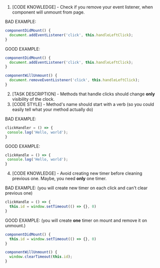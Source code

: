 1. [CODE KNOWLEDGE] - Check if you remove your event listener, when component will unmount from page.

BAD EXAMPLE:
```jsx
componentDidMount() {
  document.addEventListener('click', this.handleLeftClick);
}
```

GOOD EXAMPLE:
```jsx
componentDidMount() {
  document.addEventListener('click', this.handleLeftClick);
}

componentWillUnmount() {
  document.removeEventListener('click', this.handleLeftClick);
}
```

2. [TASK DESCRIPTION] - Methods that handle clicks should change **only** visibility of the clock.
3. [CODE STYLE] - Method's name should start with a verb (so you could easily tell what your method actually do)

BAD EXAMPLE:
```jsx
clickHandler = () => {
 console.log('Hello, world');
}
```

GOOD EXAMPLE:
```jsx
clickHandle = () => {
 console.log('Hello, world');
}
```

4. [CODE KNOWLEDGE] - Avoid creating new timer before cleaning previous one. Maybe, you need **only** one timer.

BAD EXAMPLE: (you will create new timer on each click and can't clear previous one)
```jsx
clickHandle = () => {
  this.id = window.setTimeout(() => {}, 0)
}
```

GOOD EXAMPLE: (you will create **one** timer on mount and remove it on unmount.)
```jsx
componentDidMount() {
  this.id = window.setTimeout(() => {}, 0)
}

componentWillUnmount() {
  window.clearTimeout(this.id);
}
```
